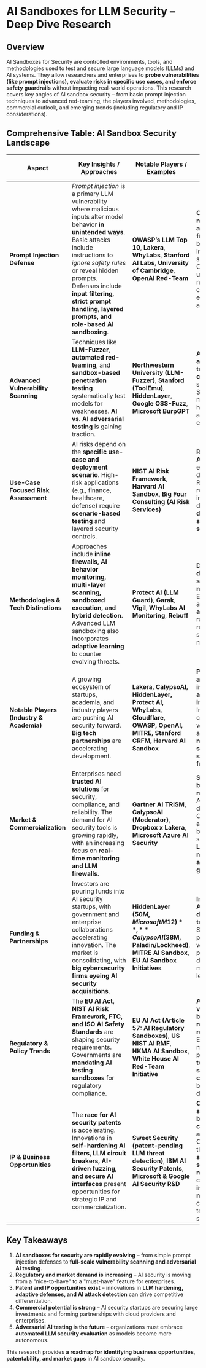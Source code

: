 # AI Sandboxes for LLM Security – Deep Dive Research

## Overview  
AI Sandboxes for Security are controlled environments, tools, and methodologies used to test and secure large language models (LLMs) and AI systems. They allow researchers and enterprises to **probe vulnerabilities (like prompt injections), evaluate risks in specific use cases, and enforce safety guardrails** without impacting real-world operations. This research covers key angles of AI sandbox security – from basic prompt injection techniques to advanced red-teaming, the players involved, methodologies, commercial outlook, and emerging trends (including regulatory and IP considerations).  

## Comprehensive Table: AI Sandbox Security Landscape  

| **Aspect** | **Key Insights / Approaches** | **Notable Players / Examples** | **Strategic Impact & Trends** |
|-----------|------------------------------|--------------------------------|-------------------------------|
| **Prompt Injection Defense** | *Prompt injection* is a primary LLM vulnerability where malicious inputs alter model behavior **in unintended ways**. Basic attacks include instructions to *ignore safety rules* or reveal hidden prompts. Defenses include **input filtering, strict prompt handling, layered prompts, and role-based AI sandboxing**. | **OWASP’s LLM Top 10**, **Lakera**, **WhyLabs**, **Stanford AI Labs**, **University of Cambridge**, **OpenAI Red-Team** | **Continuous monitoring and adaptive filtering** are becoming the industry standard. Constant updates are needed to counter evolving attacks. |
| **Advanced Vulnerability Scanning** | Techniques like **LLM-Fuzzer**, **automated red-teaming**, and **sandbox-based penetration testing** systematically test models for weaknesses. **AI vs. AI adversarial testing** is gaining traction. | **Northwestern University (LLM-Fuzzer)**, **Stanford (ToolEmu)**, **HiddenLayer**, **Google OSS-Fuzz**, **Microsoft BurpGPT** | **Automated adversarial testing is critical** for AI safety. Security tools must evolve to handle new AI attack methods efficiently. |
| **Use-Case Focused Risk Assessment** | AI risks depend on the **specific use-case and deployment scenario**. High-risk applications (e.g., finance, healthcare, defense) require **scenario-based testing** and layered security controls. | **NIST AI Risk Framework**, **Harvard AI Sandbox**, **Big Four Consulting (AI Risk Services)** | **Risk-informed AI adoption** ensures safer deployments. Regulatory requirements increasingly demand **domain-specific AI safety testing**. |
| **Methodologies & Tech Distinctions** | Approaches include **inline firewalls, AI behavior monitoring, multi-layer scanning, sandboxed execution, and hybrid detection**. Advanced LLM sandboxing also incorporates **adaptive learning** to counter evolving threats. | **Protect AI (LLM Guard)**, **Garak**, **Vigil**, **WhyLabs AI Monitoring**, **Rebuff** | **Defense-in-depth strategies are maturing**. Enterprises adopt **layered approaches** rather than relying on a single security measure. |
| **Notable Players (Industry & Academia)** | A growing ecosystem of startups, academia, and industry players are pushing AI security forward. **Big tech partnerships** are accelerating development. | **Lakera, CalypsoAI, HiddenLayer, Protect AI, WhyLabs, Cloudflare, OWASP, OpenAI, MITRE, Stanford CRFM, Harvard AI Sandbox** | **Partnerships and investments are fueling innovation**. Industry collaborations with academia are leading to **more standardized security frameworks**. |
| **Market & Commercialization** | Enterprises need **trusted AI solutions** for security, compliance, and reliability. The demand for AI security tools is growing rapidly, with an increasing focus on **real-time monitoring and LLM firewalls**. | **Gartner AI TRiSM**, **CalypsoAI (Moderator)**, **Dropbox x Lakera**, **Microsoft Azure AI Security** | **Security is becoming a must-have** for AI deployments. Companies are allocating budgets specifically for **LLM risk management and AI governance**. |
| **Funding & Partnerships** | Investors are pouring funds into AI security startups, with government and enterprise collaborations accelerating innovation. The market is consolidating, with **big cybersecurity firms eyeing AI security acquisitions**. | **HiddenLayer ($50M, Microsoft M12)**, **CalypsoAI ($38M, Paladin/Lockheed)**, **MITRE AI Sandbox**, **EU AI Sandbox Initiatives** | **Investment in AI security will drive long-term adoption**. Strategic partnerships with major AI providers will determine market leadership. |
| **Regulatory & Policy Trends** | The **EU AI Act, NIST AI Risk Framework, FTC, and ISO AI Safety Standards** are shaping security requirements. Governments are **mandating AI testing sandboxes** for regulatory compliance. | **EU AI Act (Article 57: AI Regulatory Sandboxes)**, **US NIST AI RMF**, **HKMA AI Sandbox**, **White House AI Red-Team Initiative** | **AI risk verification is becoming a regulatory requirement**. Enterprises must proactively **test AI security and compliance** before deployment. |
| **IP & Business Opportunities** | The **race for AI security patents** is accelerating. Innovations in **self-hardening AI filters, LLM circuit breakers, AI-driven fuzzing, and secure AI interfaces** present opportunities for strategic IP and commercialization. | **Sweet Security (patent-pending LLM threat detection)**, **IBM AI Security Patents**, **Microsoft & Google AI Security R&D** | **Owning AI security IP will be a major competitive advantage**. Companies that **standardize AI sandboxing methodologies** can set **industry norms** and create long-term revenue streams. |

## Key Takeaways
1. **AI sandboxes for security are rapidly evolving** – from simple prompt injection defenses to **full-scale vulnerability scanning and adversarial AI testing**.
2. **Regulatory and market demand is increasing** – AI security is moving from a "nice-to-have" to a "must-have" feature for enterprises.
3. **Patent and IP opportunities exist** – innovations in **LLM hardening, adaptive defenses, and AI attack detection** can drive competitive differentiation.
4. **Commercial potential is strong** – AI security startups are securing large investments and forming partnerships with cloud providers and enterprises.
5. **Adversarial AI testing is the future** – organizations must embrace **automated LLM security evaluation** as models become more autonomous.

This research provides **a roadmap for identifying business opportunities, patentability, and market gaps** in AI sandbox security. 